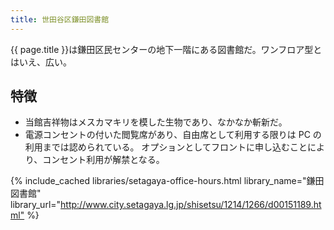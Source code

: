 ```yaml
---
title: 世田谷区鎌田図書館
---
```


{{ page.title }}は鎌田区民センターの地下一階にある図書館だ。ワンフロア型とはいえ、広い。

## 特徴

* 当館吉祥物はメスカマキリを模した生物であり、なかなか斬新だ。
* 電源コンセントの付いた閲覧席があり、自由席として利用する限りは PC の利用までは認められている。
  オプションとしてフロントに申し込むことにより、コンセント利用が解禁となる。

{% include_cached libraries/setagaya-office-hours.html
    library_name="鎌田図書館"
    library_url="<http://www.city.setagaya.lg.jp/shisetsu/1214/1266/d00151189.html"> %}
